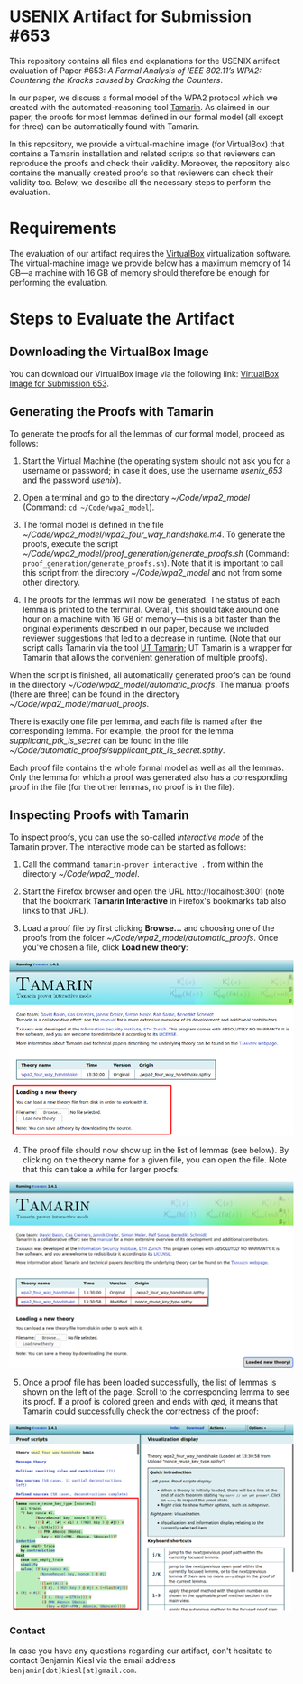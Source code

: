 # USENIX Artifact for Submission #653

This repository contains all files and explanations for the USENIX artifact evaluation of Paper #653: *A Formal Analysis of IEEE 802.11’s WPA2: Countering the Kracks caused by Cracking the Counters*.

In our paper, we discuss a formal model of the WPA2 protocol which we created with the automated-reasoning tool [Tamarin](https://tamarin-prover.github.io/). As claimed in our paper, the proofs for most lemmas defined in our formal model (all except for three) can be automatically found with Tamarin. 

In this repository, we provide a virtual-machine image (for VirtualBox) that contains a Tamarin installation and related scripts so that reviewers can reproduce the proofs and check their validity. Moreover, the repository also contains the manually created proofs so that reviewers can check their validity too. Below, we describe all the necessary steps to perform the evaluation.

# Requirements

The evaluation of our artifact requires the [VirtualBox](https://www.virtualbox.org/) virtualization software. The virtual-machine image we provide below has a maximum memory of 14 GB—a machine with 16 GB of memory should therefore be enough for performing the evaluation.

# Steps to Evaluate the Artifact

## Downloading the VirtualBox Image

You can download our VirtualBox image via the following link: [VirtualBox Image for Submission 653](https://dl.cispa.saarland/s/m7KQ3GdQ9E4jNry/download).

## Generating the Proofs with Tamarin

To generate the proofs for all the lemmas of our formal model, proceed as follows:

1. Start the Virtual Machine (the operating system should not ask you for a username or password; in case it does, use the username *usenix_653* and the password *usenix*).

2. Open a terminal and go to the directory *~/Code/wpa2_model* (Command: `cd ~/Code/wpa2_model`).

3. The formal model is defined in the file *~/Code/wpa2_model/wpa2_four_way_handshake.m4*. To generate the proofs, execute the script *~/Code/wpa2_model/proof_generation/generate_proofs.sh* (Command: `proof_generation/generate_proofs.sh`). Note that it is important to call this script from the directory *~/Code/wpa2_model* and not from some other directory.

4. The proofs for the lemmas will now be generated. The status of each lemma is printed to the terminal. Overall, this should take around one hour on a machine with 16 GB of memory—this is a bit faster than the original experiments described in our paper, because we included reviewer suggestions that led to a decrease in runtime. (Note that our script calls Tamarin via the tool [UT Tamarin](https://github.com/benjaminkiesl/ut_tamarin); UT Tamarin is a wrapper for Tamarin that allows the convenient generation of multiple proofs).

When the script is finished, all automatically generated proofs can be found in the directory *~/Code/wpa2_model/automatic_proofs*. The manual proofs (there are three) can be found in the directory *~/Code/wpa2_model/manual_proofs*. 

There is exactly one file per lemma, and each file is named after the corresponding lemma. For example, the proof for the lemma *supplicant_ptk_is_secret* can be found in the file *~/Code/automatic_proofs/supplicant_ptk_is_secret.spthy*.

Each proof file contains the whole formal model as well as all the lemmas. Only the lemma for which a proof was generated also has a corresponding proof in the file (for the other lemmas, no proof is in the file).

## Inspecting Proofs with Tamarin

To inspect proofs, you can use the so-called *interactive mode* of the Tamarin prover. The interactive mode can be started as follows:

1. Call the command `tamarin-prover interactive .` from within the directory *~/Code/wpa2_model*.

2. Start the Firefox browser and open the URL http://localhost:3001 (note that the bookmark **Tamarin Interactive** in Firefox's bookmarks tab also links to that URL).

3. Load a proof file by first clicking **Browse...** and choosing one of the proofs from the folder *~/Code/wpa2_model/automatic_proofs*. Once you've chosen a file, click **Load new theory**:

![Load a Proof File](images/load_theory.png)

4. The proof file should now show up in the list of lemmas (see below). By clicking on the theory name for a given file, you can open the file. Note that this can take a while for larger proofs:

<img src="images/open_theory.png" alt="Screenshot for opening a proof file" width="600"/>

5. Once a proof file has been loaded successfully, the list of lemmas is shown on the left of the page. Scroll to the corresponding lemma to see its proof. If a proof is colored green and ends with *qed*, it means that Tamarin could successfully check the correctness of the proof:

![Inspect a Proof](images/proof_inspection.png)

### Contact

In case you have any questions regarding our artifact, don't hesitate to contact Benjamin Kiesl via the email address `benjamin[dot]kiesl[at]gmail.com`.
